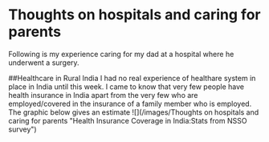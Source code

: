 # Thoughts on hospitals and caring for parents
Following is my experience caring for my dad at a hospital where he underwent a surgery.

##Healthcare in Rural India
I had no real experience of healthare system in place in India until this week. I came to know that very few people have health insurance in India apart from the very few who are employed/covered in the insurance of a family member who is employed. The graphic below gives an estimate
![](/images/Thoughts on hospitals and caring for parents "Health Insurance Coverage in India:Stats from NSSO survey")
